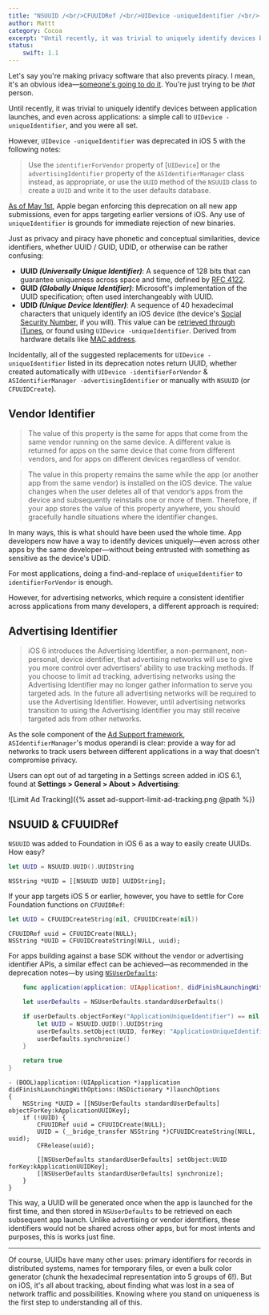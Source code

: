 ```yaml
---
title: "NSUUID /<br/>CFUUIDRef /<br/>UIDevice -uniqueIdentifier /<br/>-identifierForVendor"
author: Mattt
category: Cocoa
excerpt: "Until recently, it was trivial to uniquely identify devices between application launches, and even across applications: a simple call to UIDevice -uniqueIdentifier, and you were all set."
status:
    swift: 1.1
---
```


Let's say you're making privacy software that also prevents piracy. I mean, it's an obvious idea—[someone's going to do it](http://www.fakeblock.com). You're just trying to be _that_ person.

Until recently, it was trivial to uniquely identify devices between application launches, and even across applications: a simple call to `UIDevice -uniqueIdentifier`, and you were all set.

However, `UIDevice -uniqueIdentifier` was deprecated in iOS 5 with the following notes:

> Use the `identifierForVendor` property of [`UIDevice`] or the `advertisingIdentifier` property of the `ASIdentifierManager` class instead, as appropriate, or use the `UUID` method of the `NSUUID` class to create a `UUID` and write it to the user defaults database.

[As of May 1st](https://developer.apple.com/news/?id=3212013a), Apple began enforcing this deprecation on all new app submissions, even for apps targeting earlier versions of iOS. Any use of `uniqueIdentifier` is grounds for immediate rejection of new binaries.

Just as privacy and piracy have phonetic and conceptual similarities, device identifiers, whether UUID / GUID, UDID, or otherwise can be rather confusing:

- **UUID _(Universally Unique Identifier)_**: A sequence of 128 bits that can guarantee uniqueness across space and time, defined by [RFC 4122](http://www.ietf.org/rfc/rfc4122.txt).
- **GUID _(Globally Unique Identifier)_**: Microsoft's implementation of the UUID specification; often used interchangeably with UUID.
- **UDID _(Unique Device Identifier)_**: A sequence of 40 hexadecimal characters that uniquely identify an iOS device (the device's [Social Security Number](https://en.wikipedia.org/wiki/Social_Security_number), if you will). This value can be [retrieved through iTunes](http://whatsmyudid.com), or found using `UIDevice -uniqueIdentifier`. Derived from hardware details like [MAC address](https://en.wikipedia.org/wiki/MAC_address).

Incidentally, all of the suggested replacements for `UIDevice -uniqueIdentifier` listed in its deprecation notes return UUID, whether created automatically with `UIDevice -identifierForVendor` & `ASIdentifierManager -advertisingIdentifier` or manually with `NSUUID` (or `CFUUIDCreate`).

## Vendor Identifier

> The value of this property is the same for apps that come from the same vendor running on the same device. A different value is returned for apps on the same device that come from different vendors, and for apps on different devices regardless of vendor.

> The value in this property remains the same while the app (or another app from the same vendor) is installed on the iOS device. The value changes when the user deletes all of that vendor’s apps from the device and subsequently reinstalls one or more of them. Therefore, if your app stores the value of this property anywhere, you should gracefully handle situations where the identifier changes.

In many ways, this is what should have been used the whole time. App developers now have a way to identify devices uniquely—even across other apps by the same developer—without being entrusted with something as sensitive as the device's UDID.

For most applications, doing a find-and-replace of `uniqueIdentifier` to `identifierForVendor` is enough.

However, for advertising networks, which require a consistent identifier across applications from many developers, a different approach is required:

## Advertising Identifier

> iOS 6 introduces the Advertising Identifier, a non-permanent, non-personal, device identifier, that advertising networks will use to give you more control over advertisers’ ability to use tracking methods. If you choose to limit ad tracking, advertising networks using the Advertising Identifier may no longer gather information to serve you targeted ads. In the future all advertising networks will be required to use the Advertising Identifier. However, until advertising networks transition to using the Advertising Identifier you may still receive targeted ads from other networks.

As the sole component of the [Ad Support framework](https://developer.apple.com/library/ios/#documentation/DeviceInformation/Reference/AdSupport_Framework/_index.html#//apple_ref/doc/uid/TP40012658), `ASIdentifierManager`'s modus operandi is clear: provide a way for ad networks to track users between different applications in a way that doesn't compromise privacy.

Users can opt out of ad targeting in a Settings screen added in iOS 6.1, found at **Settings > General > About > Advertising**:

![Limit Ad Tracking]({% asset ad-support-limit-ad-tracking.png @path %})

## NSUUID & CFUUIDRef

`NSUUID` was added to Foundation in iOS 6 as a way to easily create UUIDs. How easy?

```swift
let UUID = NSUUID.UUID().UUIDString
```

```objc
NSString *UUID = [[NSUUID UUID] UUIDString];
```

If your app targets iOS 5 or earlier, however, you have to settle for Core Foundation functions on `CFUUIDRef`:

```swift
let UUID = CFUUIDCreateString(nil, CFUUIDCreate(nil))
```

```objc
CFUUIDRef uuid = CFUUIDCreate(NULL);
NSString *UUID = CFUUIDCreateString(NULL, uuid);
```

For apps building against a base SDK without the vendor or advertising identifier APIs, a similar effect can be achieved—as recommended in the deprecation notes—by using [`NSUserDefaults`](https://developer.apple.com/library/ios/#documentation/cocoa/reference/foundation/Classes/NSUserDefaults_Class/Reference/Reference.html):

```swift
    func application(application: UIApplication!, didFinishLaunchingWithOptions launchOptions: NSDictionary!) -> Bool {

    let userDefaults = NSUserDefaults.standardUserDefaults()

    if userDefaults.objectForKey("ApplicationUniqueIdentifier") == nil {
        let UUID = NSUUID.UUID().UUIDString
        userDefaults.setObject(UUID, forKey: "ApplicationUniqueIdentifier")
        userDefaults.synchronize()
    }

    return true
}
```

```objc
- (BOOL)application:(UIApplication *)application
didFinishLaunchingWithOptions:(NSDictionary *)launchOptions
{
    NSString *UUID = [[NSUserDefaults standardUserDefaults] objectForKey:kApplicationUUIDKey];
    if (!UUID) {
        CFUUIDRef uuid = CFUUIDCreate(NULL);
        UUID = (__bridge_transfer NSString *)CFUUIDCreateString(NULL, uuid);
        CFRelease(uuid);

        [[NSUserDefaults standardUserDefaults] setObject:UUID forKey:kApplicationUUIDKey];
        [[NSUserDefaults standardUserDefaults] synchronize];
    }
}
```

This way, a UUID will be generated once when the app is launched for the first time, and then stored in `NSUserDefaults` to be retrieved on each subsequent app launch. Unlike advertising or vendor identifiers, these identifiers would not be shared across other apps, but for most intents and purposes, this is works just fine.

---

Of course, UUIDs have many other uses: primary identifiers for records in distributed systems, names for temporary files, or even a bulk color generator (chunk the hexadecimal representation into 5 groups of 6!). But on iOS, it's all about tracking, about finding what was lost in a sea of network traffic and possibilities. Knowing where you stand on uniqueness is the first step to understanding all of this.

